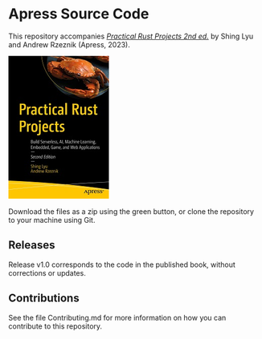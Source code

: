 # Apress Source Code

This repository accompanies [*Practical Rust Projects 2nd ed.*](https://www.link.springer.com/book/10.1007/978-1-4842-9331-7) by Shing Lyu and Andrew Rzeznik (Apress, 2023).

[comment]: #cover
![Cover image](978-1-4842-9330-0.jpg)

Download the files as a zip using the green button, or clone the repository to your machine using Git.

## Releases

Release v1.0 corresponds to the code in the published book, without corrections or updates.

## Contributions

See the file Contributing.md for more information on how you can contribute to this repository.